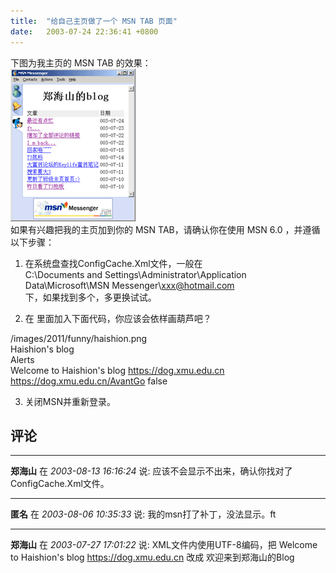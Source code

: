 ```yaml
---
title:  "给自己主页做了一个 MSN TAB 页面"
date:   2003-07-24 22:36:41 +0800
---
```


下图为我主页的 MSN TAB 的效果：  
![](/images/2011/msn6/msntab.gif)  
如果有兴趣把我的主页加到你的 MSN TAB，请确认你在使用 MSN 6.0 ，并遵循以下步骤：

  1. 在系统盘查找ConfigCache.Xml文件，一般在  
C:\Documents and Settings\Administrator\Application Data\Microsoft\MSN Messenger\xxx@hotmail.com  
下，如果找到多个，多更换试试。

  2. 在  里面加入下面代码，你应该会依样画葫芦吧？  

/images/2011/funny/haishion.png  
Haishion's blog  
Alerts  
Welcome to Haishion's blog https://dog.xmu.edu.cn  
https://dog.xmu.edu.cn/AvantGo
false  

  3. 关闭MSN并重新登录。


## 评论

*****
**郑海山** 在 *2003-08-13 16:16:24* 说: 应该不会显示不出来，确认你找对了ConfigCache.Xml文件。

*****
**匿名** 在 *2003-08-06 10:35:33* 说: 我的msn打了补丁，没法显示。ft

*****
**郑海山** 在 *2003-07-27 17:01:22* 说: XML文件内使用UTF-8编码，把
Welcome to Haishion's blog https://dog.xmu.edu.cn
改成
欢迎来到郑海山的Blog
